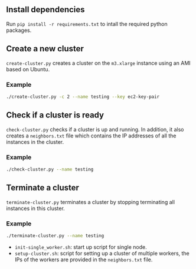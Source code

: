 ## Install dependencies

Run `pip install -r requirements.txt` to intall the required python packages.


## Create a new cluster

`create-cluster.py` creates a cluster on the `m3.xlarge` instance using an AMI based on Ubuntu.

### Example
```bash
./create-cluster.py -c 2 --name testing --key ec2-key-pair
```


## Check if a cluster is ready

`check-cluster.py` checks if a cluster is up and running. In addition, it also creates a
`neighbors.txt` file which contains the IP addresses of all the instances in the cluster.

### Example
```bash
./check-cluster.py --name testing
```


## Terminate a cluster

`terminate-cluster.py` terminates a cluster by stopping terminating all instances in this cluster.

### Example
```bash
./terminate-cluster.py --name testing
```

* `init-single_worker.sh`: start up script for single node.
* `setup-cluster.sh`: script for setting up a cluster of multiple workers, the IPs of the workers are provided in the `neighbors.txt` file.
